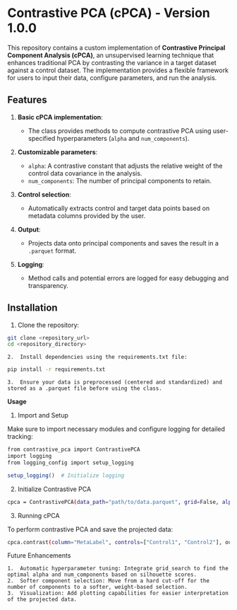 # Contrastive PCA (cPCA) - Version 1.0.0

This repository contains a custom implementation of **Contrastive Principal Component Analysis (cPCA)**, an unsupervised learning technique that enhances traditional PCA by contrasting the variance in a target dataset against a control dataset. The implementation provides a flexible framework for users to input their data, configure parameters, and run the analysis.

## Features

1. **Basic cPCA implementation**: 
   - The class provides methods to compute contrastive PCA using user-specified hyperparameters (`alpha` and `num_components`).
   
2. **Customizable parameters**: 
   - `alpha`: A contrastive constant that adjusts the relative weight of the control data covariance in the analysis.
   - `num_components`: The number of principal components to retain.

3. **Control selection**: 
   - Automatically extracts control and target data points based on metadata columns provided by the user.

4. **Output**: 
   - Projects data onto principal components and saves the result in a `.parquet` format.

5. **Logging**: 
   - Method calls and potential errors are logged for easy debugging and transparency.

## Installation

1. Clone the repository:

```bash
git clone <repository_url>
cd <repository_directory>
```
	2.	Install dependencies using the requirements.txt file:
```bash
pip install -r requirements.txt
```
	3.	Ensure your data is preprocessed (centered and standardized) and stored as a .parquet file before using the class.

**Usage**

1. Import and Setup

Make sure to import necessary modules and configure logging for detailed tracking:
```bash
from contrastive_pca import ContrastivePCA
import logging
from logging_config import setup_logging

setup_logging()  # Initialize logging
```

2. Initialize Contrastive PCA
```bash
cpca = ContrastivePCA(data_path="path/to/data.parquet", grid=False, alpha=1000, num_components=550)
```
3. Running cPCA

To perform contrastive PCA and save the projected data:
```bash
cpca.contrast(column="MetaLabel", controls=["Control1", "Control2"], output_path="path/to/output.parquet")
```
Future Enhancements

	1.	Automatic hyperparameter tuning: Integrate grid_search to find the optimal alpha and num_components based on silhouette scores.
	2.	Softer component selection: Move from a hard cut-off for the number of components to a softer, weight-based selection.
	3.	Visualization: Add plotting capabilities for easier interpretation of the projected data.
